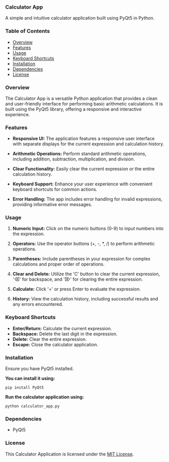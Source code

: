 ### Calculator App

A simple and intuitive calculator application built using PyQt5 in Python.

### Table of Contents

- [Overview](#overview)
- [Features](#features)
- [Usage](#usage)
- [Keyboard Shortcuts](#keyboard-shortcuts)
- [Installation](#installation)
- [Dependencies](#dependencies)
- [License](#license)

### Overview

The Calculator App is a versatile Python application that provides a clean and user-friendly interface for performing basic arithmetic calculations. It is built using the PyQt5 library, offering a responsive and interactive experience.

### Features

- **Responsive UI:** The application features a responsive user interface with separate displays for the current expression and calculation history.

- **Arithmetic Operations:** Perform standard arithmetic operations, including addition, subtraction, multiplication, and division.

- **Clear Functionality:** Easily clear the current expression or the entire calculation history.

- **Keyboard Support:** Enhance your user experience with convenient keyboard shortcuts for common actions.

- **Error Handling:** The app includes error handling for invalid expressions, providing informative error messages.

### Usage

1. **Numeric Input:** Click on the numeric buttons (0-9) to input numbers into the expression.

2. **Operators:** Use the operator buttons (+, -, *, /) to perform arithmetic operations.

3. **Parentheses:** Include parentheses in your expression for complex calculations and proper order of operations.

4. **Clear and Delete:** Utilize the 'C' button to clear the current expression, '⌫' for backspace, and '⌦' for clearing the entire expression.

5. **Calculate:** Click '=' or press Enter to evaluate the expression.

6. **History:** View the calculation history, including successful results and any errors encountered.

### Keyboard Shortcuts

- **Enter/Return:** Calculate the current expression.
- **Backspace:** Delete the last digit in the expression.
- **Delete:** Clear the entire expression.
- **Escape:** Close the calculator application.

### Installation

Ensure you have PyQt5 installed.

**You can install it using:**
      
    pip install PyQt5

**Run the calculator application using:**
  
    python calculator_app.py

### Dependencies

- PyQt5

### License

This Calculator Application is licensed under the [MIT License](LICENSE).






